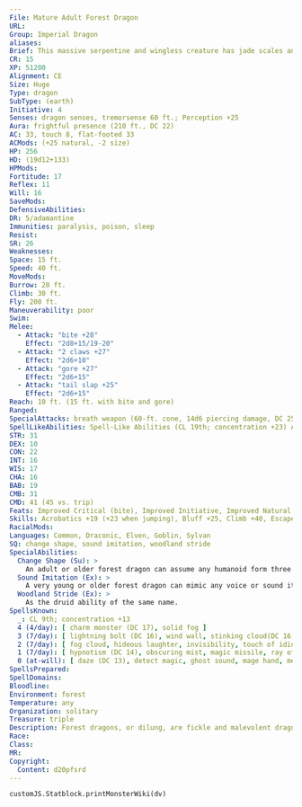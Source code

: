 ```yaml
---
File: Mature Adult Forest Dragon
URL: 
Group: Imperial Dragon
aliases: 
Brief: This massive serpentine and wingless creature has jade scales and antlers, and sounds like grinding stones as it stalks forth.
CR: 15
XP: 51200
Alignment: CE
Size: Huge
Type: dragon
SubType: (earth)
Initiative: 4
Senses: dragon senses, tremorsense 60 ft.; Perception +25
Aura: frightful presence (210 ft., DC 22)
AC: 33, touch 8, flat-footed 33
ACMods: (+25 natural, -2 size)
HP: 256
HD: (19d12+133)
HPMods: 
Fortitude: 17
Reflex: 11
Will: 16
SaveMods: 
DefensiveAbilities: 
DR: 5/adamantine
Immunities: paralysis, poison, sleep
Resist: 
SR: 26
Weaknesses: 
Space: 15 ft.
Speed: 40 ft.
MoveMods: 
Burrow: 20 ft.
Climb: 30 ft.
Fly: 200 ft.
Maneuverability: poor
Swim: 
Melee: 
  - Attack: "bite +28"
    Effect: "2d8+15/19-20"
  - Attack: "2 claws +27"
    Effect: "2d6+10"
  - Attack: "gore +27"
    Effect: "2d6+15"
  - Attack: "tail slap +25"
    Effect: "2d6+15"
Reach: 10 ft. (15 ft. with bite and gore)
Ranged: 
SpecialAttacks: breath weapon (60-ft. cone, 14d6 piercing damage, DC 25) crush (DC 27, 2d8+15)
SpellLikeAbilities: Spell-Like Abilities (CL 19th; concentration +23) At will-entangle (DC 14), blight (DC 18), pass without trace
STR: 31
DEX: 10
CON: 22
INT: 16
WIS: 17
CHA: 16
BAB: 19
CMB: 31
CMD: 41 (45 vs. trip)
Feats: Improved Critical (bite), Improved Initiative, Improved Natural Armor, Iron Will, Multiattack, Power Attack, Skill Focus (Stealth), Stealthy, Toughness, Weapon Focus (bite)
Skills: Acrobatics +19 (+23 when jumping), Bluff +25, Climb +40, Escape Artist +2, Fly -8, Intimidate +25, Knowledge (arcana) +16, Knowledge (nature) +15, Perception +25, Spellcraft +25, Stealth +20, Survival +25
RacialMods: 
Languages: Common, Draconic, Elven, Goblin, Sylvan
SQ: change shape, sound imitation, woodland stride
SpecialAbilities:
  Change Shape (Su): >
    An adult or older forest dragon can assume any humanoid form three times per day as if using polymorph.
  Sound Imitation (Ex): >
    A very young or older forest dragon can mimic any voice or sound it has heard by making a successful Bluff check against the listener's Sense Motive check.
  Woodland Stride (Ex): >
    As the druid ability of the same name.
SpellsKnown:
  _: CL 9th; concentration +13
  4 (4/day): [ charm monster (DC 17), solid fog ]
  3 (7/day): [ lightning bolt (DC 16), wind wall, stinking cloud(DC 16) ]
  2 (7/day): [ fog cloud, hideous laughter, invisibility, touch of idiocy ]
  1 (7/day): [ hypnotism (DC 14), obscuring mist, magic missile, ray of enfeeblement (DC 14), shield ]
  0 (at-will): [ daze (DC 13), detect magic, ghost sound, mage hand, mending, read magic, resistance, touch of fatigue ]
SpellsPrepared: 
SpellDomains: 
Bloodline: 
Environment: forest
Temperature: any
Organization: solitary
Treasure: triple
Description: Forest dragons, or dilung, are fickle and malevolent dragons that dwell in deep, rugged woodlands. While a forest dragon can fly, it prefers to stalk the earth, flying only to pursue objects of its wrath.
Race: 
Class: 
MR: 
Copyright:
  Content: d20pfsrd
---
```

```dataviewjs
customJS.Statblock.printMonsterWiki(dv)
```
